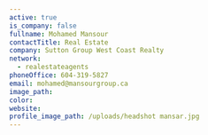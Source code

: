```yaml
---
active: true
is_company: false
fullname: Mohamed Mansour
contactTitle: Real Estate
company: Sutton Group West Coast Realty
network:
  - realestateagents
phoneOffice: 604-319-5827
email: mohamed@mansourgroup.ca
image_path:
color:
website:
profile_image_path: /uploads/headshot mansar.jpg
---
```



